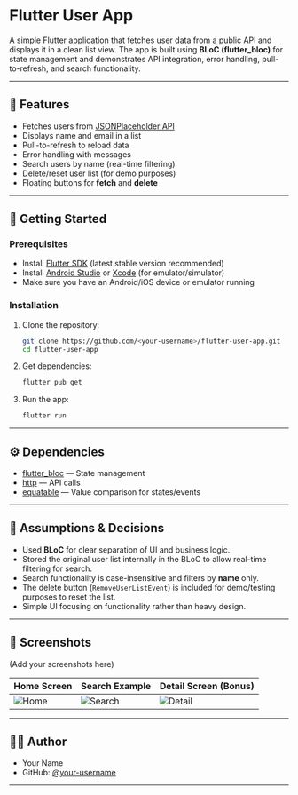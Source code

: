 
# Flutter User App

A simple Flutter application that fetches user data from a public API and displays it in a clean list view.
The app is built using **BLoC (flutter_bloc)** for state management and demonstrates API integration, error handling, pull-to-refresh, and search functionality.

---

## 📱 Features

* Fetches users from [JSONPlaceholder API](https://jsonplaceholder.typicode.com/users)
* Displays name and email in a list
* Pull-to-refresh to reload data
* Error handling with messages
* Search users by name (real-time filtering)
* Delete/reset user list (for demo purposes)
* Floating buttons for **fetch** and **delete**

---

## 🚀 Getting Started

### Prerequisites

* Install [Flutter SDK](https://docs.flutter.dev/get-started/install) (latest stable version recommended)
* Install [Android Studio](https://developer.android.com/studio) or [Xcode](https://developer.apple.com/xcode/) (for emulator/simulator)
* Make sure you have an Android/iOS device or emulator running

### Installation

1. Clone the repository:

   ```bash
   git clone https://github.com/<your-username>/flutter-user-app.git
   cd flutter-user-app
   ```

2. Get dependencies:

   ```bash
   flutter pub get
   ```

3. Run the app:

   ```bash
   flutter run
   ```

---

## ⚙️ Dependencies

* [flutter_bloc](https://pub.dev/packages/flutter_bloc) — State management
* [http](https://pub.dev/packages/http) — API calls
* [equatable](https://pub.dev/packages/equatable) — Value comparison for states/events

---

## 📝 Assumptions & Decisions

* Used **BLoC** for clear separation of UI and business logic.
* Stored the original user list internally in the BLoC to allow real-time filtering for search.
* Search functionality is case-insensitive and filters by **name** only.
* The delete button (`RemoveUserListEvent`) is included for demo/testing purposes to reset the list.
* Simple UI focusing on functionality rather than heavy design.

---

## 📸 Screenshots

(Add your screenshots here)

| Home Screen                          | Search Example                           | Detail Screen (Bonus)                    |
| ------------------------------------ | ---------------------------------------- | ---------------------------------------- |
| ![Home](assets/screenshots/home.png) | ![Search](assets/screenshots/search.png) | ![Detail](assets/screenshots/detail.png) |

---

## 👨‍💻 Author

* Your Name
* GitHub: [@your-username](https://github.com/your-username)

---
